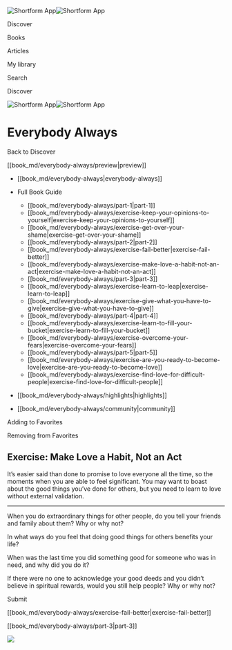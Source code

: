 ![Shortform App](/img/logo.36a2399e.svg)![Shortform App](/img/logo-dark.70c1b072.svg)

Discover

Books

Articles

My library

Search

Discover

![Shortform App](/img/logo.36a2399e.svg)![Shortform App](/img/logo-dark.70c1b072.svg)

# Everybody Always

Back to Discover

[[book_md/everybody-always/preview|preview]]

  * [[book_md/everybody-always|everybody-always]]
  * Full Book Guide

    * [[book_md/everybody-always/part-1|part-1]]
    * [[book_md/everybody-always/exercise-keep-your-opinions-to-yourself|exercise-keep-your-opinions-to-yourself]]
    * [[book_md/everybody-always/exercise-get-over-your-shame|exercise-get-over-your-shame]]
    * [[book_md/everybody-always/part-2|part-2]]
    * [[book_md/everybody-always/exercise-fail-better|exercise-fail-better]]
    * [[book_md/everybody-always/exercise-make-love-a-habit-not-an-act|exercise-make-love-a-habit-not-an-act]]
    * [[book_md/everybody-always/part-3|part-3]]
    * [[book_md/everybody-always/exercise-learn-to-leap|exercise-learn-to-leap]]
    * [[book_md/everybody-always/exercise-give-what-you-have-to-give|exercise-give-what-you-have-to-give]]
    * [[book_md/everybody-always/part-4|part-4]]
    * [[book_md/everybody-always/exercise-learn-to-fill-your-bucket|exercise-learn-to-fill-your-bucket]]
    * [[book_md/everybody-always/exercise-overcome-your-fears|exercise-overcome-your-fears]]
    * [[book_md/everybody-always/part-5|part-5]]
    * [[book_md/everybody-always/exercise-are-you-ready-to-become-love|exercise-are-you-ready-to-become-love]]
    * [[book_md/everybody-always/exercise-find-love-for-difficult-people|exercise-find-love-for-difficult-people]]
  * [[book_md/everybody-always/highlights|highlights]]
  * [[book_md/everybody-always/community|community]]



Adding to Favorites 

Removing from Favorites 

## Exercise: Make Love a Habit, Not an Act

It’s easier said than done to promise to love everyone all the time, so the moments when you are able to feel significant. You may want to boast about the good things you’ve done for others, but you need to learn to love without external validation.

* * *

When you do extraordinary things for other people, do you tell your friends and family about them? Why or why not?

In what ways do you feel that doing good things for others benefits your life?

When was the last time you did something good for someone who was in need, and why did you do it?

If there were no one to acknowledge your good deeds and you didn’t believe in spiritual rewards, would you still help people? Why or why not?

Submit 

[[book_md/everybody-always/exercise-fail-better|exercise-fail-better]]

[[book_md/everybody-always/part-3|part-3]]

![](https://bat.bing.com/action/0?ti=56018282&Ver=2&mid=e48fa4c4-fb98-4bce-9dce-eb994d82a2b6&sid=49fff5b0636c11eeb9c611038afc8668&vid=4a005010636c11ee80c703d4c4a7acd5&vids=0&msclkid=N&pi=0&lg=en-US&sw=800&sh=600&sc=24&nwd=1&tl=Shortform%20%7C%20Everybody%20Always&p=https%3A%2F%2Fwww.shortform.com%2Fapp%2Fbook%2Feverybody-always%2Fexercise-make-love-a-habit-not-an-act&r=&lt=456&evt=pageLoad&sv=1&rn=498482)
